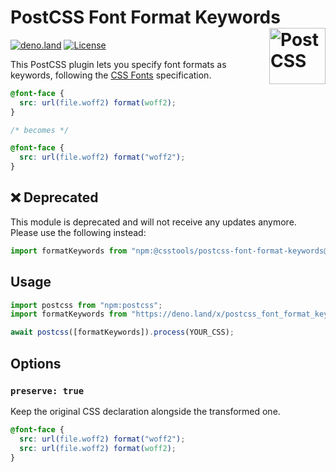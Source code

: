 # PostCSS Font Format Keywords [<img src="https://api.postcss.org/logo.svg" alt="PostCSS" width="90" height="90" align="right">](https://github.com/postcss/postcss)

[![deno.land](https://deno.land/badge/postcss_font_format_keywords/version)](https://deno.land/x/postcss_font_format_keywords)
[![License](https://img.shields.io/npm/l/postcss-font-format-keywords.svg)](https://deno.land/x/postcss_font_format_keywords@4.0.2/LICENSE.md?source)

This PostCSS plugin lets you specify font formats as keywords, following the
[CSS Fonts](https://drafts.csswg.org/css-fonts-4/#font-format-values)
specification.

```css
@font-face {
  src: url(file.woff2) format(woff2);
}

/* becomes */

@font-face {
  src: url(file.woff2) format("woff2");
}
```

## ❌ Deprecated

This module is deprecated and will not receive any updates anymore.
Please use the following instead:

```js
import formatKeywords from "npm:@csstools/postcss-font-format-keywords@VERSION";
```

## Usage

```js
import postcss from "npm:postcss";
import formatKeywords from "https://deno.land/x/postcss_font_format_keywords@4.0.2/mod.js";

await postcss([formatKeywords]).process(YOUR_CSS);
```

## Options

### `preserve: true`

Keep the original CSS declaration alongside the transformed one.

```css
@font-face {
  src: url(file.woff2) format("woff2");
  src: url(file.woff2) format(woff2);
}
```
